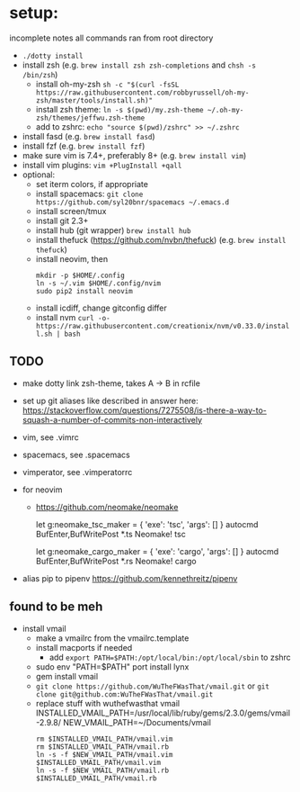# setup:

incomplete notes
all commands ran from root directory

- `./dotty install`
- install zsh (e.g. `brew install zsh zsh-completions` and `chsh -s /bin/zsh`)
  - install oh-my-zsh
    `sh -c "$(curl -fsSL https://raw.githubusercontent.com/robbyrussell/oh-my-zsh/master/tools/install.sh)"`
  - install zsh theme:
    `ln -s $(pwd)/my.zsh-theme ~/.oh-my-zsh/themes/jeffwu.zsh-theme`
  - add to zshrc:
    `echo "source $(pwd)/zshrc" >> ~/.zshrc`
- install fasd (e.g. `brew install fasd`)
- install fzf (e.g. `brew install fzf`)
- make sure vim is 7.4+, preferably 8+ (e.g. `brew install vim`)
- install vim plugins: `vim +PlugInstall +qall`
- optional:
  - set iterm colors, if appropriate
  - install spacemacs:
    `git clone https://github.com/syl20bnr/spacemacs ~/.emacs.d`
  - install screen/tmux
  - install git 2.3+
  - install hub (git wrapper) `brew install hub`
  - install thefuck (https://github.com/nvbn/thefuck) (e.g. `brew install thefuck`)
  - install neovim, then
    ```
    mkdir -p $HOME/.config
    ln -s ~/.vim $HOME/.config/nvim
    sudo pip2 install neovim
    ```
  - install icdiff, change gitconfig differ
  - install nvm
    `curl -o- https://raw.githubusercontent.com/creationix/nvm/v0.33.0/install.sh | bash`

## TODO
  - make dotty link zsh-theme, takes A -> B in rcfile
  - set up git aliases like described in answer here:
    https://stackoverflow.com/questions/7275508/is-there-a-way-to-squash-a-number-of-commits-non-interactively
  - vim, see .vimrc
  - spacemacs, see .spacemacs
  - vimperator, see .vimperatorrc
  - for neovim
    - https://github.com/neomake/neomake

      let g:neomake_tsc_maker = { 'exe': 'tsc', 'args': [] }
      autocmd BufEnter,BufWritePost *.ts Neomake! tsc

      let g:neomake_cargo_maker = { 'exe': 'cargo', 'args': [] }
      autocmd BufEnter,BufWritePost *.rs Neomake! cargo

  - alias pip to pipenv
    https://github.com/kennethreitz/pipenv

## found to be meh
  - install vmail
    - make a vmailrc from the vmailrc.template
    - install macports if needed
      - add `export PATH=$PATH:/opt/local/bin:/opt/local/sbin` to zshrc
    - sudo env "PATH=$PATH" port install lynx
    - gem install vmail
    - `git clone https://github.com/WuTheFWasThat/vmail.git`
      or `git clone git@github.com:WuTheFWasThat/vmail.git`
    - replace stuff with wuthefwasthat vmail
        INSTALLED_VMAIL_PATH=/usr/local/lib/ruby/gems/2.3.0/gems/vmail-2.9.8/
        NEW_VMAIL_PATH=~/Documents/vmail
        ```
        rm $INSTALLED_VMAIL_PATH/vmail.vim
        rm $INSTALLED_VMAIL_PATH/vmail.rb
        ln -s -f $NEW_VMAIL_PATH/vmail.vim $INSTALLED_VMAIL_PATH/vmail.vim
        ln -s -f $NEW_VMAIL_PATH/vmail.rb $INSTALLED_VMAIL_PATH/vmail.rb
        ```
